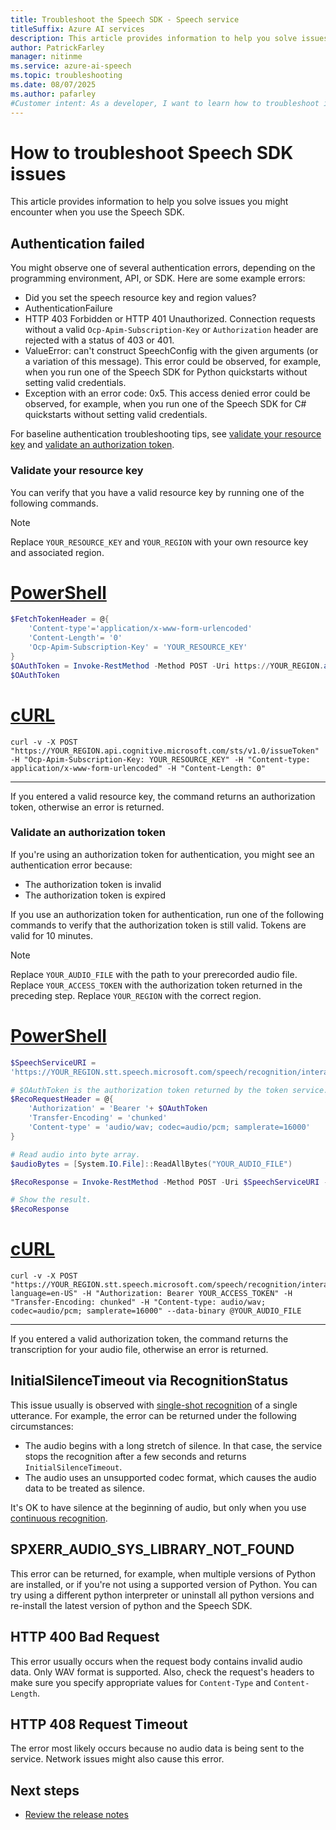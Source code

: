 ```yaml
---
title: Troubleshoot the Speech SDK - Speech service
titleSuffix: Azure AI services
description: This article provides information to help you solve issues you might encounter when you use the Speech SDK.
author: PatrickFarley
manager: nitinme
ms.service: azure-ai-speech
ms.topic: troubleshooting
ms.date: 08/07/2025
ms.author: pafarley
#Customer intent: As a developer, I want to learn how to troubleshoot issues with the Speech SDK.
---
```


# How to troubleshoot Speech SDK issues

This article provides information to help you solve issues you might encounter when you use the Speech SDK.

## Authentication failed

You might observe one of several authentication errors, depending on the programming environment, API, or SDK. Here are some example errors:
- Did you set the speech resource key and region values? 
- AuthenticationFailure
- HTTP 403 Forbidden or HTTP 401 Unauthorized. Connection requests without a valid `Ocp-Apim-Subscription-Key` or `Authorization` header are rejected with a status of 403 or 401.
- ValueError: can't construct SpeechConfig with the given arguments (or a variation of this message). This error could be observed, for example, when you run one of the Speech SDK for Python quickstarts without setting valid credentials. 
- Exception with an error code: 0x5. This access denied error could be observed, for example, when you run one of the Speech SDK for C# quickstarts without setting valid credentials.

For baseline authentication troubleshooting tips, see [validate your resource key](#validate-your-resource-key) and [validate an authorization token](#validate-an-authorization-token). 

### Validate your resource key

You can verify that you have a valid resource key by running one of the following commands.

> [!NOTE]
> Replace `YOUR_RESOURCE_KEY` and `YOUR_REGION` with your own resource key and associated region.

# [PowerShell](#tab/powershell)

```powershell
$FetchTokenHeader = @{
    'Content-type'='application/x-www-form-urlencoded'
    'Content-Length'= '0'
    'Ocp-Apim-Subscription-Key' = 'YOUR_RESOURCE_KEY'
}
$OAuthToken = Invoke-RestMethod -Method POST -Uri https://YOUR_REGION.api.cognitive.microsoft.com/sts/v1.0/issueToken -Headers $FetchTokenHeader
$OAuthToken
```

# [cURL](#tab/curl)

```
curl -v -X POST "https://YOUR_REGION.api.cognitive.microsoft.com/sts/v1.0/issueToken" -H "Ocp-Apim-Subscription-Key: YOUR_RESOURCE_KEY" -H "Content-type: application/x-www-form-urlencoded" -H "Content-Length: 0"
```

---

If you entered a valid resource key, the command returns an authorization token, otherwise an error is returned.

### Validate an authorization token

If you're using an authorization token for authentication, you might see an authentication error because:
- The authorization token is invalid
- The authorization token is expired

If you use an authorization token for authentication, run one of the following commands to verify that the authorization token is still valid. Tokens are valid for 10 minutes.

> [!NOTE]
> Replace `YOUR_AUDIO_FILE` with the path to your prerecorded audio file. Replace `YOUR_ACCESS_TOKEN` with the authorization token returned in the preceding step. Replace `YOUR_REGION` with the correct region.

# [PowerShell](#tab/powershell)

```powershell
$SpeechServiceURI =
'https://YOUR_REGION.stt.speech.microsoft.com/speech/recognition/interactive/cognitiveservices/v1?language=en-US'

# $OAuthToken is the authorization token returned by the token service.
$RecoRequestHeader = @{
    'Authorization' = 'Bearer '+ $OAuthToken
    'Transfer-Encoding' = 'chunked'
    'Content-type' = 'audio/wav; codec=audio/pcm; samplerate=16000'
}

# Read audio into byte array.
$audioBytes = [System.IO.File]::ReadAllBytes("YOUR_AUDIO_FILE")

$RecoResponse = Invoke-RestMethod -Method POST -Uri $SpeechServiceURI -Headers $RecoRequestHeader -Body $audioBytes

# Show the result.
$RecoResponse
```

# [cURL](#tab/curl)

```
curl -v -X POST "https://YOUR_REGION.stt.speech.microsoft.com/speech/recognition/interactive/cognitiveservices/v1?language=en-US" -H "Authorization: Bearer YOUR_ACCESS_TOKEN" -H "Transfer-Encoding: chunked" -H "Content-type: audio/wav; codec=audio/pcm; samplerate=16000" --data-binary @YOUR_AUDIO_FILE
```

---

If you entered a valid authorization token, the command returns the transcription for your audio file, otherwise an error is returned.


## InitialSilenceTimeout via RecognitionStatus

This issue usually is observed with [single-shot recognition](./how-to-recognize-speech.md#single-shot-recognition) of a single utterance. For example, the error can be returned under the following circumstances:

* The audio begins with a long stretch of silence. In that case, the service stops the recognition after a few seconds and returns `InitialSilenceTimeout`.
* The audio uses an unsupported codec format, which causes the audio data to be treated as silence.

It's OK to have silence at the beginning of audio, but only when you use [continuous recognition](./how-to-recognize-speech.md#continuous-recognition).

## SPXERR_AUDIO_SYS_LIBRARY_NOT_FOUND

This error can be returned, for example, when multiple versions of Python are installed, or if you're not using a supported version of Python. You can try using a different python interpreter or uninstall all python versions and re-install the latest version of python and the Speech SDK.

## HTTP 400 Bad Request

This error usually occurs when the request body contains invalid audio data. Only WAV format is supported. Also, check the request's headers to make sure you specify appropriate values for `Content-Type` and `Content-Length`.

## HTTP 408 Request Timeout

The error most likely occurs because no audio data is being sent to the service. Network issues might also cause this error.

## Next steps

* [Review the release notes](releasenotes.md)
